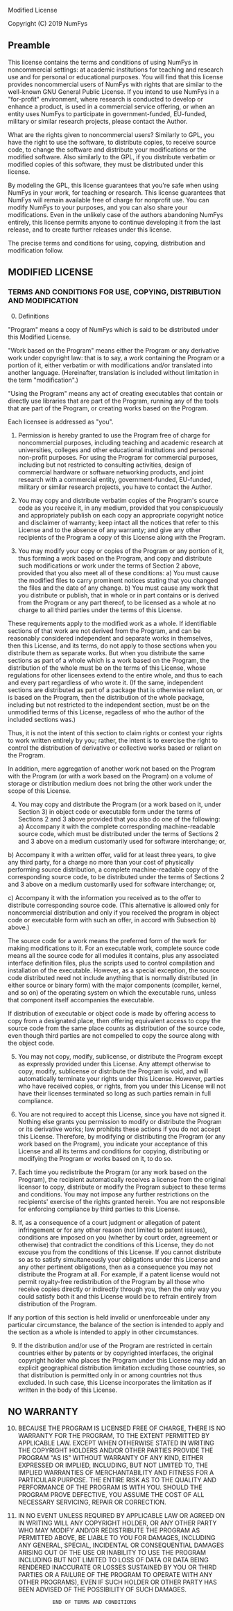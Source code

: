 Modified License

Copyright (C) 2019 NumFys


## Preamble

  This license contains the terms and conditions of using NumFys in
noncommercial settings: at academic institutions for teaching and research
use and for personal or educational purposes. You will find that this
license provides noncommercial users of NumFys with rights that are
similar to the well-known GNU General Public License. If you intend to use 
NumFys in a "for-profit" environment, where research is conducted to develop 
or enhance a product, is used in a commercial service offering, or when an 
entity uses NumFys to participate in government-funded, EU-funded, military 
or similar research projects, please contact the Author.

  What are the rights given to noncommercial users? Similarly to GPL, you
have the right to use the software, to distribute copies, to receive source
code, to change the software and distribute your modifications or the
modified software. Also similarly to the GPL, if you distribute verbatim or
modified copies of this software, they must be distributed under this
license.

  By modeling the GPL, this license guarantees that you're safe when using
NumFys in your work, for teaching or research. This license guarantees
that NumFys will remain available free of charge for nonprofit use. You
can modify NumFys to your purposes, and you can also share your modifications.
Even in the unlikely case of the authors abandoning NumFys entirely, this
license permits anyone to continue developing it from the last release, and
to create further releases under this license.

  The precise terms and conditions for using, copying, distribution and
modification follow.


## MODIFIED LICENSE 

### TERMS AND CONDITIONS FOR USE, COPYING, DISTRIBUTION AND MODIFICATION

  0. Definitions

  "Program" means a copy of NumFys which is said to be distributed under
this Modified License.

  "Work based on the Program" means either the Program or any derivative work
under copyright law: that is to say, a work containing the Program or a
portion of it, either verbatim or with modifications and/or translated into
another language.  (Hereinafter, translation is included without limitation
in the term "modification".)

  "Using the Program" means any act of creating executables that contain or
directly use libraries that are part of the Program, running any of the
tools that are part of the Program, or creating works based on the Program.

Each licensee is addressed as "you".

  1. Permission is hereby granted to use the Program free of charge for
noncommercial purposes, including teaching and academic research at
universities, colleges and other educational institutions and personal
non-profit purposes. For using the Program for commercial purposes,
including but not restricted to consulting activities, design of commercial
hardware or software networking products, and joint research with a
commercial entity, government-funded, EU-funded, military or similar
research projects, you have to contact the Author.

  2. You may copy and distribute verbatim copies of the Program's
source code as you receive it, in any medium, provided that you
conspicuously and appropriately publish on each copy an appropriate
copyright notice and disclaimer of warranty; keep intact all the
notices that refer to this License and to the absence of any warranty;
and give any other recipients of the Program a copy of this License
along with the Program.

  3. You may modify your copy or copies of the Program or any portion
of it, thus forming a work based on the Program, and copy and
distribute such modifications or work under the terms of Section 2
above, provided that you also meet all of these conditions:
a) You must cause the modified files to carry prominent notices
    stating that you changed the files and the date of any change.
b) You must cause any work that you distribute or publish, that in
   whole or in part contains or is derived from the Program or any
   part thereof, to be licensed as a whole at no charge to all third
   parties under the terms of this License.

These requirements apply to the modified work as a whole.  If
identifiable sections of that work are not derived from the Program,
and can be reasonably considered independent and separate works in
themselves, then this License, and its terms, do not apply to those
sections when you distribute them as separate works.  But when you
distribute the same sections as part of a whole which is a work based
on the Program, the distribution of the whole must be on the terms of
this License, whose regulations for other licensees extend to the
entire whole, and thus to each and every part regardless of who wrote it.
(If the same, independent sections are distributed as part of a package
that is otherwise reliant on, or is based on the Program, then the
distribution of the whole package, including but not restricted to the
independent section, must be on the unmodified terms of this License,
regadless of who the author of the included sections was.)

Thus, it is not the intent of this section to claim rights or contest
your rights to work written entirely by you; rather, the intent is to
exercise the right to control the distribution of derivative or
collective works based or reliant on the Program.

In addition, mere aggregation of another work not based on the Program
with the Program (or with a work based on the Program) on a volume of
storage or distribution medium does not bring the other work under
the scope of this License.

  4. You may copy and distribute the Program (or a work based on it,
under Section 3) in object code or executable form under the terms of
Sections 2 and 3 above provided that you also do one of the following:
a) Accompany it with the complete corresponding machine-readable
   source code, which must be distributed under the terms of Sections
   2 and 3 above on a medium customarily used for software interchange; or,

b) Accompany it with a written offer, valid for at least three
   years, to give any third party, for a charge no more than your
   cost of physically performing source distribution, a complete
   machine-readable copy of the corresponding source code, to be
   distributed under the terms of Sections 2 and 3 above on a medium
   customarily used for software interchange; or,

c) Accompany it with the information you received as to the offer
   to distribute corresponding source code.  (This alternative is
   allowed only for noncommercial distribution and only if you received
   the program in object code or executable form with such an offer,
   in accord with Subsection b) above.)

The source code for a work means the preferred form of the work for
making modifications to it.  For an executable work, complete source
code means all the source code for all modules it contains, plus any
associated interface definition files, plus the scripts used to
control compilation and installation of the executable.  However, as a
special exception, the source code distributed need not include
anything that is normally distributed (in either source or binary
form) with the major components (compiler, kernel, and so on) of the
operating system on which the executable runs, unless that component
itself accompanies the executable.

If distribution of executable or object code is made by offering
access to copy from a designated place, then offering equivalent
access to copy the source code from the same place counts as
distribution of the source code, even though third parties are not
compelled to copy the source along with the object code.

  5. You may not copy, modify, sublicense, or distribute the Program
except as expressly provided under this License.  Any attempt
otherwise to copy, modify, sublicense or distribute the Program is
void, and will automatically terminate your rights under this License.
However, parties who have received copies, or rights, from you under
this License will not have their licenses terminated so long as such
parties remain in full compliance.

  6. You are not required to accept this License, since you have not
signed it.  Nothing else grants you permission to modify or distribute
the Program or its derivative works; law prohibits these actions
if you do not accept this License.  Therefore, by modifying or distributing
the Program (or any work based on the Program), you indicate your
acceptance of this License and all its terms and conditions for copying,
distributing or modifying the Program or works based on it, to do so.

  7. Each time you redistribute the Program (or any work based on the
Program), the recipient automatically receives a license from the
original licensor to copy, distribute or modify the Program subject to
these terms and conditions.  You may not impose any further
restrictions on the recipients' exercise of the rights granted herein.
You are not responsible for enforcing compliance by third parties to
this License.

  8. If, as a consequence of a court judgment or allegation of patent
infringement or for any other reason (not limited to patent issues),
conditions are imposed on you (whether by court order, agreement or
otherwise) that contradict the conditions of this License, they do not
excuse you from the conditions of this License.  If you cannot
distribute so as to satisfy simultaneously your obligations under this
License and any other pertinent obligations, then as a consequence you
may not distribute the Program at all.  For example, if a patent
license would not permit royalty-free redistribution of the Program by
all those who receive copies directly or indirectly through you, then
the only way you could satisfy both it and this License would be to
refrain entirely from distribution of the Program.

If any portion of this section is held invalid or unenforceable under
any particular circumstance, the balance of the section is intended to
apply and the section as a whole is intended to apply in other
circumstances.

  9. If the distribution and/or use of the Program are restricted in
certain countries either by patents or by copyrighted interfaces, the
original copyright holder who places the Program under this License
may add an explicit geographical distribution limitation excluding
those countries, so that distribution is permitted only in or among
countries not thus excluded.  In such case, this License incorporates
the limitation as if written in the body of this License.

## NO WARRANTY

  10. BECAUSE THE PROGRAM IS LICENSED FREE OF CHARGE, THERE IS NO WARRANTY
FOR THE PROGRAM, TO THE EXTENT PERMITTED BY APPLICABLE LAW.  EXCEPT WHEN
OTHERWISE STATED IN WRITING THE COPYRIGHT HOLDERS AND/OR OTHER PARTIES
PROVIDE THE PROGRAM "AS IS" WITHOUT WARRANTY OF ANY KIND, EITHER EXPRESSED
OR IMPLIED, INCLUDING, BUT NOT LIMITED TO, THE IMPLIED WARRANTIES OF
MERCHANTABILITY AND FITNESS FOR A PARTICULAR PURPOSE.  THE ENTIRE RISK AS
TO THE QUALITY AND PERFORMANCE OF THE PROGRAM IS WITH YOU.  SHOULD THE
PROGRAM PROVE DEFECTIVE, YOU ASSUME THE COST OF ALL NECESSARY SERVICING,
REPAIR OR CORRECTION.

  11. IN NO EVENT UNLESS REQUIRED BY APPLICABLE LAW OR AGREED ON IN WRITING
WILL ANY COPYRIGHT HOLDER, OR ANY OTHER PARTY WHO MAY MODIFY AND/OR
REDISTRIBUTE THE PROGRAM AS PERMITTED ABOVE, BE LIABLE TO YOU FOR DAMAGES,
INCLUDING ANY GENERAL, SPECIAL, INCIDENTAL OR CONSEQUENTIAL DAMAGES ARISING
OUT OF THE USE OR INABILITY TO USE THE PROGRAM INCLUDING BUT NOT LIMITED
TO LOSS OF DATA OR DATA BEING RENDERED INACCURATE OR LOSSES SUSTAINED BY
YOU OR THIRD PARTIES OR A FAILURE OF THE PROGRAM TO OPERATE WITH ANY OTHER
PROGRAMS), EVEN IF SUCH HOLDER OR OTHER PARTY HAS BEEN ADVISED OF THE
POSSIBILITY OF SUCH DAMAGES.

                     END OF TERMS AND CONDITIONS
